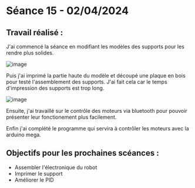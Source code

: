 # **Séance 15 - 02/04/2024**
## Travail réalisé :
J'ai commencé la séance en modifiant les modèles des supports pour les rendre plus solides.

![image](https://github.com/TibaudoRomain/ProjetAR/assets/146826729/ad218c16-c088-4be1-b00a-e363b47f963e)

Puis j'ai imprimé la partie haute du modèle et découpé une plaque en bois pour testé l'assemblement des supports. J'ai fait cela car le temps d'impression des supports est trop long.

![image](https://github.com/TibaudoRomain/ProjetAR/assets/146826729/bfb09699-c7c9-49b9-9360-5ddcf83cae9a)

Ensuite, j'ai travaillé sur le contrôle des moteurs via bluetooth pour pouvoir présenter leur fonctionement plus facilement.

Enfin j'ai complété le programme qui servira à contrôler les moteurs avec la arduino mega.

## Objectifs pour les prochaines scéances :
- Assembler l'électronique du robot
- Imprimer le support
- Améliorer le PID
